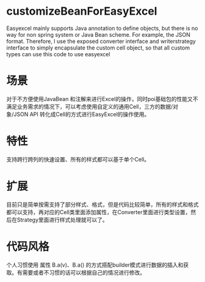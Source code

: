 # customizeBeanForEasyExcel
Easyexcel mainly supports Java annotation to define objects, but there is no way for non spring system or Java Bean scheme. For example, the JSON format. Therefore, I use the exposed converter interface and writerstrategy interface to simply encapsulate the custom cell object, so that all custom types can use this code to use easyexcel

# 场景
对于不方便使用JavaBean 和注解来进行Excel的操作，同时poi基础包的性能又不满足业务需求的情况下，可以考虑使用自定义的通用Cell，三方的数据/对象/JSON API 转化成Cell的方式进行EasyExcel的操作使用。

# 特性
支持跨行跨列的快速设置、所有的样式都可以基于单个Cell。

# 扩展
目前只是简单按需支持了部分样式、格式，但是代码比较简单，所有的样式和格式都可以支持，再对应的Cell类里面添加属性，在Converter里面进行类型设置，然后在Strategy里面进行样式处理就可以了。

# 代码风格
个人习惯使用 属性  B.a(v)、B.a() 的方式搭配builder模式进行数据的插入和获取。有需要或者不习惯的话可以根据自己的情况进行修改。
